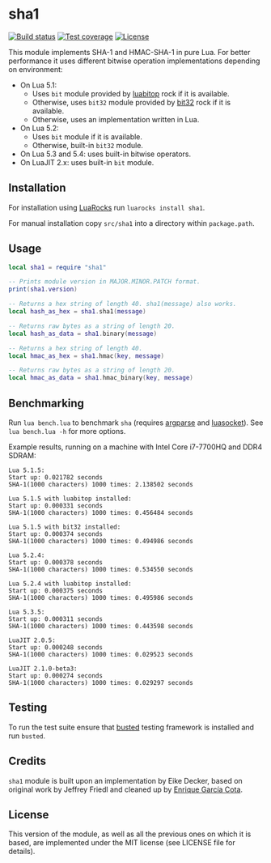 # sha1

[![Build status](https://travis-ci.org/mpeterv/sha1.png?branch=master)](https://travis-ci.org/mpeterv/sha1)
[![Test coverage](https://codecov.io/gh/mpeterv/sha1/branch/master/graph/badge.svg)](https://codecov.io/gh/mpeterv/sha1)
[![License](https://img.shields.io/badge/License-MIT-brightgreen.svg)](LICENSE)

This module implements SHA-1 and HMAC-SHA-1 in pure Lua. For better performance it uses different bitwise operation implementations depending on environment:

* On Lua 5.1:
  - Uses `bit` module provided by [luabitop](https://luarocks.org/modules/luarocks/luabitop) rock if it is available.
  - Otherwise, uses `bit32` module provided by [bit32](https://luarocks.org/modules/siffiejoe/bit32) rock if it is available.
  - Otherwise, uses an implementation written in Lua.
* On Lua 5.2:
  - Uses `bit` module if it is available.
  - Otherwise, built-in `bit32` module.
* On Lua 5.3 and 5.4: uses built-in bitwise operators.
* On LuaJIT 2.x: uses built-in `bit` module.

## Installation

For installation using [LuaRocks](https://luarocks.org/) run `luarocks install sha1`.

For manual installation copy `src/sha1` into a directory within `package.path`.

## Usage

```lua
local sha1 = require "sha1"

-- Prints module version in MAJOR.MINOR.PATCH format.
print(sha1.version)

-- Returns a hex string of length 40. sha1(message) also works.
local hash_as_hex = sha1.sha1(message)

-- Returns raw bytes as a string of length 20.
local hash_as_data = sha1.binary(message)

-- Returns a hex string of length 40.
local hmac_as_hex = sha1.hmac(key, message)

-- Returns raw bytes as a string of length 20.
local hmac_as_data = sha1.hmac_binary(key, message)
```

## Benchmarking

Run `lua bench.lua` to benchmark `sha` (requires [argparse](https://github.com/mpeterv/argparse) and [luasocket](http://w3.impa.br/~diego/software/luasocket/)). See `lua bench.lua -h` for more options.

Example results, running on a machine with Intel Core i7-7700HQ and DDR4 SDRAM:

```
Lua 5.1.5:
Start up: 0.021782 seconds
SHA-1(1000 characters) 1000 times: 2.138502 seconds

Lua 5.1.5 with luabitop installed:
Start up: 0.000331 seconds
SHA-1(1000 characters) 1000 times: 0.456484 seconds

Lua 5.1.5 with bit32 installed:
Start up: 0.000374 seconds
SHA-1(1000 characters) 1000 times: 0.494986 seconds

Lua 5.2.4:
Start up: 0.000378 seconds
SHA-1(1000 characters) 1000 times: 0.534550 seconds

Lua 5.2.4 with luabitop installed:
Start up: 0.000375 seconds
SHA-1(1000 characters) 1000 times: 0.495986 seconds

Lua 5.3.5:
Start up: 0.000311 seconds
SHA-1(1000 characters) 1000 times: 0.443598 seconds

LuaJIT 2.0.5:
Start up: 0.000248 seconds
SHA-1(1000 characters) 1000 times: 0.029523 seconds

LuaJIT 2.1.0-beta3:
Start up: 0.000274 seconds
SHA-1(1000 characters) 1000 times: 0.029297 seconds
```

## Testing

To run the test suite ensure that [busted](http://olivinelabs.com/busted/) testing framework is installed and run `busted`.

## Credits

`sha1` module is built upon an implementation by Eike Decker, based on original work by Jeffrey Friedl and cleaned up by [Enrique García Cota](https://github.com/kikito).

## License

This version of the module, as well as all the previous ones on which it is based, are implemented under the MIT license (see LICENSE file for details).
